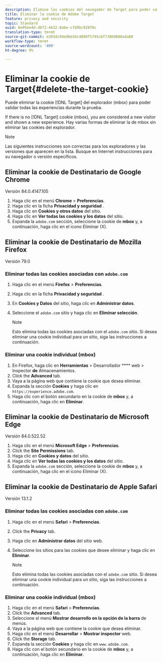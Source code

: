 ```yaml
---
description: Elimine las cookies del navegador de Target para poder validar todas las experiencias.
title: Eliminar la cookie de Adobe Target
feature: privacy and security
topic: Standard
uuid: 6e95ee4d-dbf2-4432-8abe-cfd9bc928f0c
translation-type: tm+mt
source-git-commit: e203dc94e9bb34c4090f5795cbf73869808ada88
workflow-type: tm+mt
source-wordcount: '409'
ht-degree: 9%

---
```



# Eliminar la cookie de Target{#delete-the-target-cookie}

Puede eliminar la cookie [!DNL Target] del explorador (mbox) para poder validar todas las experiencias durante la prueba.

If there is no [!DNL Target] cookie (mbox), you are considered a new visitor and shown a new experience. Hay varias formas de eliminar la de mbox sin eliminar las cookies del explorador.

>[!NOTE]
>
>Las siguientes instrucciones son correctas para los exploradores y las versiones que aparecen en la lista. Busque en Internet instrucciones para su navegador o versión específicos.

## Eliminar la cookie de Destinatario de Google Chrome

Versión 84.0.4147.105

1. Haga clic en el menú **Chrome** > **Preferencias**.
1. Haga clic en la ficha **Privacidad y seguridad** .
1. Haga clic en **Cookies y otros datos** del sitio.
1. Haga clic en **Ver todas las cookies y los datos** del sitio.
1. Expanda la `adobe.com` sección, seleccione la cookie de **mbox** y, a continuación, haga clic en el icono Eliminar (X).

## Eliminar la cookie de Destinatario de Mozilla Firefox

Versión 79.0

### Eliminar todas las cookies asociadas con `adobe.com`

1. Haga clic en el menú **Firefox** > **Preferencias**.
1. Haga clic en la ficha **Privacidad y seguridad** .
1. En **Cookies y Datos** del sitio, haga clic en **Administrar datos**.
1. Seleccione el `adobe.com` sitio y haga clic en **Eliminar selección**.

   >[!NOTE]
   >
   >Esto elimina todas las cookies asociadas con el `adobe.com` sitio. Si desea eliminar una cookie individual para un sitio, siga las instrucciones a continuación.

### Eliminar una cookie individual (mbox)

1. En Firefox, haga clic en **Herramientas** > Desarrollador **** web > Inspector **de** Almacenamientos.
1. Click the **Advanced** tab.
1. Vaya a la página web que contiene la cookie que desea eliminar.
1. Expanda la sección **Cookies** y haga clic en `https://experience.adobe.com`.
1. Haga clic con el botón secundario en la cookie de **mbox** y, a continuación, haga clic en **Eliminar**.

## Eliminar la cookie de Destinatario de Microsoft Edge

Versión 84.0.522.52

1. Haga clic en el menú **Microsoft Edge** > **Preferencias**.
1. Click the **Site Permissions** tab.
1. Haga clic en **Cookies y datos** del sitio.
1. Haga clic en **Ver todas las cookies y los datos** del sitio.
1. Expanda la `adobe.com` sección, seleccione la cookie de **mbox** y, a continuación, haga clic en el icono Eliminar (X).

## Eliminar la cookie de Destinatario de Apple Safari

Versión 13.1.2

### Eliminar todas las cookies asociadas con `adobe.com`

1. Haga clic en el menú **Safari** > **Preferencias**.
1. Click the **Privacy** tab.
1. Haga clic en **Administrar datos** del sitio web.
1. Seleccione los sitios para las cookies que desee eliminar y haga clic en **Eliminar**.

   >[!NOTE]
   >
   >Esto elimina todas las cookies asociadas con el `adobe.com` sitio. Si desea eliminar una cookie individual para un sitio, siga las instrucciones a continuación.

### Eliminar una cookie individual (mbox)

1. Haga clic en el menú **Safari** > **Preferencias**.
1. Click the **Advanced** tab.
1. Seleccione el menú **Mostrar desarrollo en la opción de la barra** de menús.
1. Vaya a la página web que contiene la cookie que desea eliminar.
1. Haga clic en el menú **Desarrollar** > **Mostrar inspector** web.
1. Click the **Storage** tab.
1. Expanda la sección **Cookies** y haga clic en `www.adobe.com`.
1. Haga clic con el botón secundario en la cookie de **mbox** y, a continuación, haga clic en **Eliminar**.
